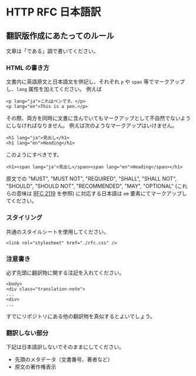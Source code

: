 HTTP RFC 日本語訳
=================

## 翻訳版作成にあたってのルール


文章は「である」調で書いてください。

### HTML の書き方

文書内に英語原文と日本語文を併記し、それぞれ <code>p</code> や <code>span</code> 等でマークアップし、<code>lang</code> 属性を加えてください。
例えば
<pre><code>&lt;p lang=&quot;ja&quot;&gt;これはペンです。&lt;/p&gt;
&lt;p lang=&quot;en&quot;&gt;This is a pen.&lt;/p&gt;
</code></pre>
その際、両方を同時に文書に含んでいてもマークアップとして不自然でないようにしなければなりません。
例えば次のようなマークアップはいけません。
<pre><code>&lt;h1 lang=&quot;ja&quot;&gt;見出し&lt;/h1&gt;
&lt;h1 lang=&quot;en&quot;&gt;Heading&lt;/h1&gt;
</code></pre>
このようにすべきです。
<pre><code>&lt;h1&gt;&lt;span lang=&quot;ja&quot;&gt;見出し&lt;/span&gt;&lt;span lang=&quot;en&quot;&gt;Heading&lt;/span&gt;&lt;/h1&gt;</code></pre>

原文での "MUST", "MUST NOT", "REQUIRED", "SHALL", "SHALL NOT", "SHOULD", "SHOULD NOT", "RECOMMENDED", "MAY", "OPTIONAL" (これらの意味は [RFC 2119](http://tools.ietf.org/html/rfc2119) を参照) に対応する日本語は <code>em</code> 要素にてマークアップしてください。

### スタイリング

共通のスタイルシートを使用してください。
<pre><code>&lt;link rel=&quot;stylesheet&quot; href=&quot;./rfc.css&quot; /&gt;</code></pre>

### 注意書き

必ず先頭に翻訳物に関する注記を入れてください。
<pre><code>&lt;body&gt;
&lt;div class="translation-note"&gt;
...
&lt;div&gt;
...
</code></pre>
すでにリポジトリにある他の翻訳物を真似するとよいでしょう。

### 翻訳しない部分

下記は日本語訳しないでそのままにしてください。

* 先頭のメタデータ（文書番号、著者など）
* 原文の著作権表示


